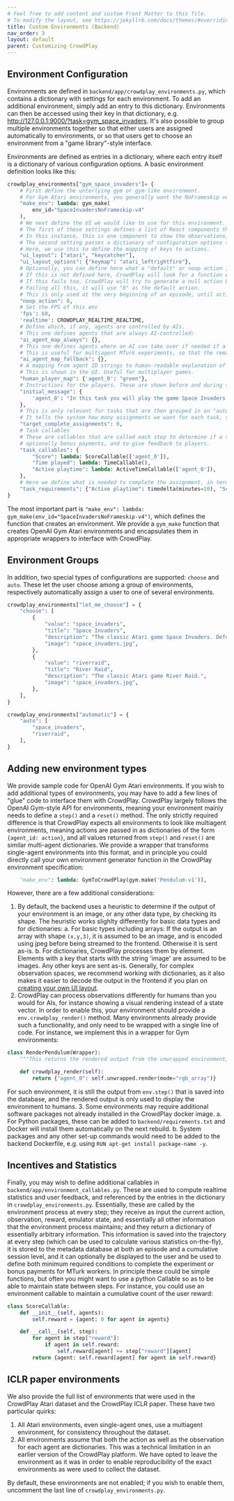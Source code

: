 ```yaml
---
# Feel free to add content and custom Front Matter to this file.
# To modify the layout, see https://jekyllrb.com/docs/themes/#overriding-theme-defaults
title: Custom Environments (Backend)
nav_order: 3
layout: default
parent: Customizing CrowdPlay
---
```



## Environment Configuration

Environments are defined in `backend/app/crowdplay_environments.py`, which contains a dictionary with settings for each environment. To add an additional environment, simply add an entry to this dictionary. Environments can then be accessed using their key in that dictionary, e.g. <http://127.0.0.1:9000/?task=gym_space_invaders>. It's also possible to group multiple environments together so that either users are assigned automatically to environments, or so that users get to choose an environment from a "game library"-style interface.

Environments are defined as entries in a dictionary, where each entry itself is a dictionary of various configuration options. A basic environment definition looks like this:

``` python
crowdplay_environments["gym_space_invaders"]= {
    # First define the unterlying gym or gym-like environment.
    # For Gym Atari environments, you generally want the NoFrameskip version.
    "make_env": lambda: gym_make(
        env_id="SpaceInvadersNoFrameskip-v4"
    ),
    # We next define the UI we would like to use for this environment.
    # The first of these settings defines a list of React components the frontend should render.
    # In this instance, this is one component to show the observations, and another to capture keypresses.
    # The second setting passes a dictionary of configuration options to the UI component.
    # Here, we use this to define the mapping of keys to actions.
    "ui_layout": ["atari", "keycatcher"],
    "ui_layout_options": {"keymap": "atari_leftrightfire"},
    # Optionally, you can define here what a "default" or noop action is for this environment.
    # If this is not defined here, CrowdPlay will look for a function env.get_noop_action(agent_id) and use that if it exists.
    # If this fails too, CrowdPlay will try to generate a null action based on the environment's action space.
    # Failing all this, it will use "0" as the default action.
    # This is only used at the very beginning of an episode, until actions are received from the frontend.
    "noop_action": 0,
    # Set the FPS of this env
    'fps': 60,
    'realtime': CROWDPLAY_REALTIME_REALTIME,
    # Define which, if any, agents are controlled by AIs.
    # This one defines agents that are always AI-controlled:
    "ai_agent_map_always": {},
    # This one defines agents where an AI can take over if needed if a human player disconnects mid-game:
    # This is useful for multiagent MTurk experiments, so that the remaining Turker can keep playing to fulfil their HIT.
    "ai_agent_map_fallback": {},
    # A mapping from agent ID strings to human-readable explanation of which player you control.
    # This is shown in the UI. Useful for multiplayer games.
    "human_player_map": {'agent_0': "green"},
    # Instructions for the players. These are shown before and during the experiment.
    "initial_message": {
        'agent_0': "In this task you will play the game Space Invaders."
    },
    # This is only relevant for tasks that are then grouped in an "auto" task.
    # It tells the system how many assignments we want for each task, so it can assign players accordingly.
    "target_complete_assignments": 0,
    # Task callables
    # These are callables that are called each step to determine if a task has been completed,
    # optionally bonus payments, and to give feedback to players.
    "task_callables": {
        "Score": lambda: ScoreCallable(['agent_0']),
        "Time played": lambda: TimeCallable(),
        "Active playtime": lambda: ActiveTimeCallable(['agent_0']),
    },
    # Here we define what is needed to complete the assignment, in terms of the callables defined just above.
    "task_requirements": {"Active playtime": timedelta(minutes=10), "Score": 1000},
}
```

The most important part is `"make_env": lambda: gym_make(env_id="SpaceInvadersNoFrameskip-v4")`, which defines the function that creates an environment. We provide a `gym_make` function that creates OpenAI Gym Atari environments and encapsulates them in appropriate wrappers to interface with CrowdPlay.

## Environment Groups

In addition, two special types of configurations are supported: `choose` and `auto`. These let the user choose among a group of environments, respectively automatically assign a user to one of several environments.

``` python
crowdplay_environments["let_me_choose"] = {
    "choose": [
        {
            "value": "space_invaders",
            "title": "Space Invaders",
            "description": "The classic Atari game Space Invaders. Defend earth from alien invaders! We recommend this for your first game.",
            "image": "space_invaders.jpg",
        },
        {
            "value": "riverraid",
            "title": "River Raid",
            "description": "The classic Atari game River Raid.",
            "image": "space_invaders.jpg",
        },
    ],
}
```

``` python
crowdplay_environments["automatic"] = {
    "auto": [
        "space_invaders", 
        "riverraid",
    ],
}
```

## Adding new environment types

We provide sample code for OpenAI Gym Atari environments. If you wish to add additional types of environments, you may have to add a few lines of "glue" code to interface them with CrowdPlay. CrowdPlay largely follows the OpenAI Gym-style API for environments, meaning your environment mainly needs to define a `step()` and a `reset()` method. The only strictly required difference is that CrowdPlay expects all environments to look like multiagent environments, meaning actions are passed in as dictionaries of the form `{agent_id: action}`, and all values returned from `step()` and `reset()` are similar multi-agent dictionaries. We provide a wrapper that transforms single-agent environments into this format, and in principle you could directly call your own environment generator function in the CrowdPlay environment specification:

``` python
    "make_env": lambda: GymToCrowdPlay(gym.make('Pendulum-v1')),
```

However, there are a few additional considerations:

1. By default, the backend uses a heuristic to determine if the output of your environment is an image, or any other data type, by checking its shape. The heuristic works slighlty differently for basic data types and for dictionaries:
  a. For basic types including arrays: If the output is an array with shape `(x,y,3)`, it is assumed to be an image, and is encoded using jpeg before being streamed to the frontend. Otherwise it is sent as-is.
  b. For dictionaries, CrowdPlay processes them by element. Elements with a key that starts with the string 'image' are assumed to be images. Any other keys are sent as-is.
Generally, for complex observation spaces, we recommend working with dictionaries, as it also makes it easier to decode the output in the frontend if you plan on [creating your own UI layout](custom_environments_frontend.markdown).
2. CrowdPlay can process observations differently for humans than you would for AIs, for instance showing a visual rendering instead of a state vector. In order to enable this, your environment should provide a `env.crowdplay_render()` method. Many environments already provide such a functionality, and only need to be wrapped with a single line of code. For instance, we implement this in a wrapper for Gym environments:

``` python
class RenderPendulum(Wrapper):
    """This returns the rendered output from the unwrapped environment, useful for e.g. Pendulum"""

    def crowdplay_render(self):
        return {"agent_0": self.unwrapped.render(mode="rgb_array")}
```

For such environment, it is still the output from `env.step()` that is saved into the database, and the rendered output is only used to display the environment to humans.
3. Some environments may require additional software packages not already installed in the CrowdPlay docker image.
  a. For Python packages, these can be added to `backend/requirements.txt` and Docker will install them automatically on the next rebuild.
  b. System packages and any other set-up commands would need to be added to the backend Dockerfile, e.g. using `RUN apt-get install package-name -y`.

## Incentives and Statistics

Finally, you may wish to define additional callables in `backend/app/environment_callables.py`. These are used to compute realtime statistics and user feedback, and referenced by the entries in the dictionary in `crowdplay_environments.py`. Essentially, these are called by the environment process at every step; they receive as input the current action, observation, reward, emulator state, and essentially all other information that the environment process maintains; and they return a dictionary of essentially arbitrary information. This information is saved into the trajectory at every step (which can be used to calculate various statistics on-the-fly), it is stored to the metadata database at both an episode and a cumulative session level, and it can optionally be displayed to the user and be used to define both minimum required conditions to complete the experiment or bonus payments for MTurk workers. In principle these could be simple functions, but often you might want to use a python Callable so as to be able to maintain state between steps. For instance, you could use an environment callable to maintain a cumulative count of the user reward:

``` python
class ScoreCallable:
    def __init__(self, agents):
        self.reward = {agent: 0 for agent in agents}

    def __call__(self, step):
        for agent in step["reward"]:
            if agent in self.reward:
                self.reward[agent] += step["reward"][agent]
        return {agent: self.reward[agent] for agent in self.reward}
```

## ICLR paper environments

We also provide the full list of environments that were used in the CrowdPlay Atari dataset and the CrowdPlay ICLR paper. These have two particular quirks:

1. All Atari environments, even single-agent ones, use a multiagent environment, for consistency throughout the dataset.
2. All environments assume that both the action as well as the observation for each agent are dictionaries. This was a technical limitation in an earlier version of the CrowdPlay platform. We have opted to leave the environment as it was in order to enable reproducibility of the exact environments as were used to collect the dataset.

By default, these environments are not enabled; if you wish to enable them, uncomment the last line of `crowdplay_environments.py`.
